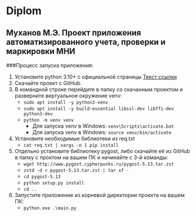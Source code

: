# Diplom
## Муханов М.Э. Проект приложения автоматизированного учета, проверки и маркировки МНИ

###Процесс запуска приложения:
  1. Установите python 3.10+ с официальной страницы [Текст ссылки]([https://www.example.com](https://www.python.org/downloads/release/python-31012/))
  2. Скачайте проект с GitHub.
  3. В командной строке перейдите в папку со скачанным проектом и разверните виртуальное окружение venv:
      - `sudo apt install -y python3-venv `
      - `sudo apt install -y build-essential libssl-dev libffi-dev python3-dev`
      - `python -m venv venv`
          - Для запуска venv в Windows:
            `venv\Scripts\activate.bat`
          - Для запуска venv в Windows:
            `source venv/bin/activate`
  4. Установите необходимые библиотеки из req.txt
      - `cat req.txt | xargs -n 1 pip install`
  5. Отдельно установите библиотеку pygost, либо скачайте её из GitHub в папку с проктом на вашем ПК и начинайте с 3-й команды:
      - `wget http://www.pygost.cypherpunks.ru/pygost-5.13.tar.zst`
      - `zstd -d < pygost-5.13.tar.zst | tar xf -`
      - `cd pygost-5.13`
      - `python setup.py install`
      - `cd ..`
  6. Запустите приложение из корневой директории проекта на вашем ПК:
      - `python.exe .\main.py`
